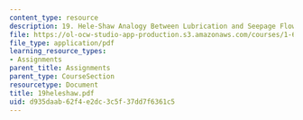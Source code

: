 ```yaml
---
content_type: resource
description: 19. Hele-Shaw Analogy Between Lubrication and Seepage Flows
file: https://ol-ocw-studio-app-production.s3.amazonaws.com/courses/1-63-advanced-fluid-dynamics-of-the-environment-fall-2002/d935daab62f4e2dc3c5f37dd7f6361c5_19heleshaw.pdf
file_type: application/pdf
learning_resource_types:
- Assignments
parent_title: Assignments
parent_type: CourseSection
resourcetype: Document
title: 19heleshaw.pdf
uid: d935daab-62f4-e2dc-3c5f-37dd7f6361c5
---
```

